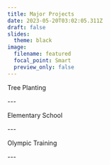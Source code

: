 ```yaml
---
title: Major Projects
date: 2023-05-20T03:02:05.311Z
draft: false
slides:
  theme: black
image:
  filename: featured
  focal_point: Smart
  preview_only: false
---
```

T﻿ree Planting

-﻿--

E﻿lementary School

-﻿--

O﻿lympic Training

-﻿--